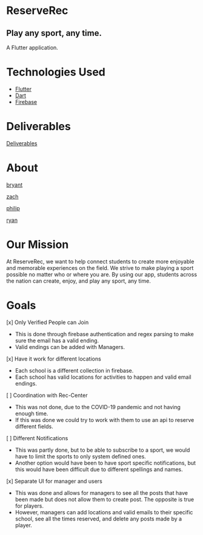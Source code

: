 # ReserveRec
## Play any sport, any time.
A Flutter application.

# Technologies Used
 - [Flutter](https://flutter.dev/)
 - [Dart](https://dart.dev/)
 - [Firebase](https://firebase.google.com/)

# Deliverables
[Deliverables](https://bconquest.github.io/ReservRec/deliverables)

# About
[bryant](./bryant.md) 

[zach](./zach.md)

[philip](./philip.md)

[ryan](./ryan.md)

# Our Mission
At ReserveRec, we want to help connect students to create more enjoyable and memorable experiences on the field.
We strive to make playing a sport possible no matter who or where you are.
By using our app, students across the nation can create, enjoy, and play any sport, any time.

# Goals
 [x] Only Verified People can Join
   - This is done through firebase authentication and regex parsing to make sure the email has a valid ending.
   - Valid endings can be added with Managers.
   
 [x] Have it work for different locations
   - Each school is a different collection in firebase.
   - Each school has valid locations for activities to happen and valid email endings.
   
 [ ] Coordination with Rec-Center
   - This was not done, due to the COVID-19 pandemic and not having enough time.
   - If this was done we could try to work with them to use an api to reserve different fields.
   
 [ ] Different Notifications
   - This was partly done, but to be able to subscribe to a sport, we would have to limit the sports to only system defined ones.
   - Another option would have been to have sport specific notifications, but this would have been difficult due to different spellings and names.
   
 [x] Separate UI for manager and users
   - This was done and allows for managers to see all the posts that have been made but does not allow them to create post. The opposite is true for players.
   - However, managers can add locations and valid emails to their specific school, see all the times reserved, and delete any posts made by a player.